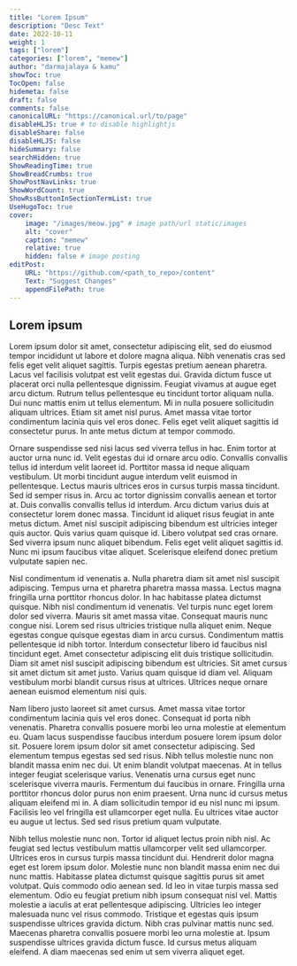 ```yaml
---
title: "Lorem Ipsum"
description: "Desc Text"
date: 2022-10-11
weight: 1
tags: ["lorem"]
categories: ["lorem", "memew"]
author: "darmajalaya & kamu"
showToc: true
TocOpen: false
hidemeta: false
draft: false
comments: false
canonicalURL: "https://canonical.url/to/page"
disableHLJS: true # to disable highlightjs
disableShare: false
disableHLJS: false
hideSummary: false
searchHidden: true
ShowReadingTime: true
ShowBreadCrumbs: true
ShowPostNavLinks: true
ShowWordCount: true
ShowRssButtonInSectionTermList: true
UseHugoToc: true
cover:
    image: "/images/meow.jpg" # image path/url static/images
    alt: "cover"
    caption: "memew"
    relative: true
    hidden: false # image posting
editPost:
    URL: "https://github.com/<path_to_repo>/content"
    Text: "Suggest Changes" 
    appendFilePath: true
---
```


## Lorem ipsum
Lorem ipsum dolor sit amet, consectetur adipiscing elit, sed do eiusmod tempor incididunt ut labore et dolore magna aliqua. Nibh venenatis cras sed felis eget velit aliquet sagittis. Turpis egestas pretium aenean pharetra. Lacus vel facilisis volutpat est velit egestas dui. Gravida dictum fusce ut placerat orci nulla pellentesque dignissim. Feugiat vivamus at augue eget arcu dictum. Rutrum tellus pellentesque eu tincidunt tortor aliquam nulla. Dui nunc mattis enim ut tellus elementum. Mi in nulla posuere sollicitudin aliquam ultrices. Etiam sit amet nisl purus. Amet massa vitae tortor condimentum lacinia quis vel eros donec. Felis eget velit aliquet sagittis id consectetur purus. In ante metus dictum at tempor commodo.

Ornare suspendisse sed nisi lacus sed viverra tellus in hac. Enim tortor at auctor urna nunc id. Velit egestas dui id ornare arcu odio. Convallis convallis tellus id interdum velit laoreet id. Porttitor massa id neque aliquam vestibulum. Ut morbi tincidunt augue interdum velit euismod in pellentesque. Lectus mauris ultrices eros in cursus turpis massa tincidunt. Sed id semper risus in. Arcu ac tortor dignissim convallis aenean et tortor at. Duis convallis convallis tellus id interdum. Arcu dictum varius duis at consectetur lorem donec massa. Tincidunt id aliquet risus feugiat in ante metus dictum. Amet nisl suscipit adipiscing bibendum est ultricies integer quis auctor. Quis varius quam quisque id. Libero volutpat sed cras ornare. Sed viverra ipsum nunc aliquet bibendum. Felis eget velit aliquet sagittis id. Nunc mi ipsum faucibus vitae aliquet. Scelerisque eleifend donec pretium vulputate sapien nec.

Nisl condimentum id venenatis a. Nulla pharetra diam sit amet nisl suscipit adipiscing. Tempus urna et pharetra pharetra massa massa. Lectus magna fringilla urna porttitor rhoncus dolor. In hac habitasse platea dictumst quisque. Nibh nisl condimentum id venenatis. Vel turpis nunc eget lorem dolor sed viverra. Mauris sit amet massa vitae. Consequat mauris nunc congue nisi. Lorem sed risus ultricies tristique nulla aliquet enim. Neque egestas congue quisque egestas diam in arcu cursus. Condimentum mattis pellentesque id nibh tortor. Interdum consectetur libero id faucibus nisl tincidunt eget. Amet consectetur adipiscing elit duis tristique sollicitudin. Diam sit amet nisl suscipit adipiscing bibendum est ultricies. Sit amet cursus sit amet dictum sit amet justo. Varius quam quisque id diam vel. Aliquam vestibulum morbi blandit cursus risus at ultrices. Ultrices neque ornare aenean euismod elementum nisi quis.

Nam libero justo laoreet sit amet cursus. Amet massa vitae tortor condimentum lacinia quis vel eros donec. Consequat id porta nibh venenatis. Pharetra convallis posuere morbi leo urna molestie at elementum eu. Quam lacus suspendisse faucibus interdum posuere lorem ipsum dolor sit. Posuere lorem ipsum dolor sit amet consectetur adipiscing. Sed elementum tempus egestas sed sed risus. Nibh tellus molestie nunc non blandit massa enim nec dui. Ut enim blandit volutpat maecenas. At in tellus integer feugiat scelerisque varius. Venenatis urna cursus eget nunc scelerisque viverra mauris. Fermentum dui faucibus in ornare. Fringilla urna porttitor rhoncus dolor purus non enim praesent. Urna nunc id cursus metus aliquam eleifend mi in. A diam sollicitudin tempor id eu nisl nunc mi ipsum. Facilisis leo vel fringilla est ullamcorper eget nulla. Eu ultrices vitae auctor eu augue ut lectus. Sed sed risus pretium quam vulputate.

Nibh tellus molestie nunc non. Tortor id aliquet lectus proin nibh nisl. Ac feugiat sed lectus vestibulum mattis ullamcorper velit sed ullamcorper. Ultrices eros in cursus turpis massa tincidunt dui. Hendrerit dolor magna eget est lorem ipsum dolor. Molestie nunc non blandit massa enim nec dui nunc mattis. Habitasse platea dictumst quisque sagittis purus sit amet volutpat. Quis commodo odio aenean sed. Id leo in vitae turpis massa sed elementum. Odio eu feugiat pretium nibh ipsum consequat nisl vel. Mattis molestie a iaculis at erat pellentesque adipiscing. Ultricies leo integer malesuada nunc vel risus commodo. Tristique et egestas quis ipsum suspendisse ultrices gravida dictum. Nibh cras pulvinar mattis nunc sed. Maecenas pharetra convallis posuere morbi leo urna molestie at. Ipsum suspendisse ultrices gravida dictum fusce. Id cursus metus aliquam eleifend. A diam maecenas sed enim ut sem viverra aliquet eget.